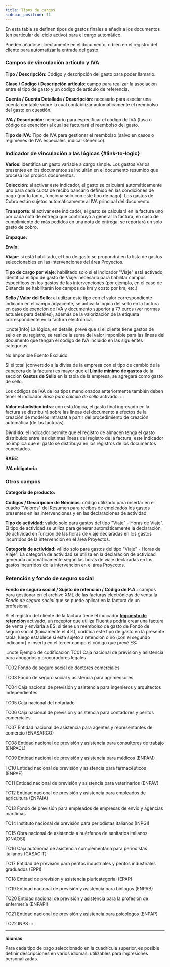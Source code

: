 ```yaml
---
title: Tipos de cargos
sidebar_position: 11
---
```


En esta tabla se definen tipos de gastos finales a añadir a los documentos (en particular del ciclo activo) para el cargo automático.

Pueden añadirse directamente en el documento, o bien en el registro del cliente para automatizar la entrada del gasto.

### Campos de vinculación artículo y IVA

**Tipo / Descripción**: Código y descripción del gasto para poder llamarlo.

**Clase / Código / Descripción artículo**: campo para realizar la asociación entre el tipo de gasto y un código de artículo de referencia.

**Cuenta / Cuenta Detallada / Descripción**: necesario para asociar una cuenta contable sobre la cual contabilizar automáticamente el reembolso del gasto en cuestión.

**IVA / Descripción**: necesario para especificar el código de IVA (tasa o código de exención) al cual se facturará el reembolso del gasto.

**Tipo de IVA**: Tipo de IVA para gestionar el reembolso (salvo en casos o regímenes de IVA especiales, indicar Genérico).

### Indicador de vinculación a las lógicas {#link-to-logic}

**Varios**: identifica un gasto variable a cargo simple. Los gastos Varios presentes en los documentos se incluirán en el documento resumido que procesa los propios documentos.

**Colección**: al activar este indicador, el gasto se calculará automáticamente uno para cada cuota de recibo bancario definido en las condiciones de pago (por lo tanto, funciona solo con este tipo de pago). Los gastos de Cobro están sujetos automáticamente al IVA principal del documento.

**Transporte**: al activar este indicador, el gasto se calculará en la factura uno por cada nota de entrega que contribuyó a generar la factura; en caso de cumplimiento de más pedidos en una nota de entrega, se reportará un solo gasto de cobro.

**Empaque:**

**Envío:**

**Viajar**: si está habilitado, el tipo de gasto se propondrá en la lista de gastos seleccionables en las intervenciones del área Proyectos.

**Tipo de cargo por viaje**: habilitado solo si el indicador "Viaje" está activado, identifica el tipo de gasto de Viaje: necesario para habilitar campos específicos en los gastos de las intervenciones (por ejemplo, en el caso de Distancia se habilitarán los campos de km y costo por km, etc.)

**Sello / Valor del Sello**: al utilizar este tipo con el valor correspondiente indicado en el campo adyacente, se activa la lógica del sello en la factura en caso de exención de IVA y documento superior a 77 euros (ver normas actuales para detalles), además de la valorización de la etiqueta correspondiente en la factura electrónica.

:::note[Info]
La lógica, en detalle, prevé que si el cliente tiene gastos de sello en su registro, se realice la suma del valor imponible para las líneas del documento que tengan el código de IVA incluido en las siguientes categorías:

No Imponible
Exento
Excluido

Si el total (convertido a la divisa de la empresa con el tipo de cambio de la cabecera de la factura) es mayor que el **Límite mínimo de gastos** de la sección **Gastos de Sello** en la tabla de la empresa, se agregará como gasto de sello.

Los códigos de IVA de los tipos mencionados anteriormente también deben tener el indicador *Base para cálculo de sello* activado.
:::

**Valor estadístico intra**: con esta lógica, el gasto final ingresado en la factura se distribuirá sobre las líneas del documento a efectos de la creación de modelos intrastat a partir del procedimiento de creación automática (de las facturas).

**Dividido**: el indicador permite que el registro de almacén tenga el gasto distribuido entre las distintas líneas del registro de la factura; este indicador no implica que el gasto se distribuya en los registros de los documentos conectados.

**RAEE:**

**IVA obligatoria**

### Otros campos

**Categoría de producto:**

**Códigos / Descripción de Nóminas**: código utilizado para insertar en el cuadro "Valores" del Resumen para recibos de empleados los gastos presentes en las intervenciones y en las declaraciones de actividad.

**Tipo de actividad**: válido solo para gastos del tipo "Viaje" - Horas de Viaje". El tipo de actividad se utiliza para generar automáticamente la declaración de actividad en función de las horas de viaje declaradas en los gastos incurridos de la intervención en el área Proyectos.

**Categoría de actividad**: válido solo para gastos del tipo "Viaje" - Horas de Viaje". La categoría de actividad se utiliza en la declaración de actividad generada automáticamente según las horas de viaje declaradas en los gastos incurridos de la intervención en el área Proyectos.

### Retención y fondo de seguro social

**Fondo de seguro social / Sujeto de retención / Código de P.A.**: campos para gestionar en el archivo XML de las facturas electrónicas de venta la *Fondo de seguro social* que se puede aplicar en la factura de un profesional.

Si el registro del cliente de la factura tiene el indicador [**Impuesto de retención**](/docs/erp-home/registers/contacts/create-new-contact/accounting-data/customer-vendors-data/fiscal-information) activado, un receptor que utiliza Fluentis podría crear una factura de venta y enviarla a ES: si tiene un reembolso de gasto de Fondo de seguro social (típicamente el 4%), codifica este tipo de gasto en la presente tabla, luego establece si está sujeto a retención o no (con el segundo indicador) e inserta en el tercer campo el código que prevé ES:

:::note Ejemplo de codificación
TC01	Caja nacional de previsión y asistencia para abogados y procuradores legales 

TC02	Fondo de seguro social de doctores comerciales

TC03	Fondo de seguro social y asistencia para agrimensores

TC04	Caja nacional de previsión y asistencia para ingenieros y arquitectos independientes

TC05	Caja nacional del notariado

TC06	Caja nacional de previsión y asistencia para contadores y peritos comerciales

TC07	Entidad nacional de asistencia para agentes y representantes de comercio (ENASARCO)

TC08	Entidad nacional de previsión y asistencia para consultores de trabajo (ENPACL)

TC09	Entidad nacional de previsión y asistencia para médicos (ENPAM)

TC10	Entidad nacional de previsión y asistencia para farmacéuticos (ENPAF)

TC11	Entidad nacional de previsión y asistencia para veterinarios (ENPAV)

TC12	Entidad nacional de previsión y asistencia para empleados de agricultura (ENPAIA)

TC13	Fondo de previsión para empleados de empresas de envío y agencias marítimas

TC14	Instituto nacional de previsión para periodistas italianos (INPGI)

TC15	Obra nacional de asistencia a huérfanos de sanitarios italianos (ONAOSI)

TC16	Caja autónoma de asistencia complementaria para periodistas italianos (CASAGIT)

TC17	Entidad de previsión para peritos industriales y peritos industriales graduados (EPPI)

TC18	Entidad de previsión y asistencia pluricategorial (EPAP)

TC19	Entidad nacional de previsión y asistencia para biólogos (ENPAB)

TC20	Entidad nacional de previsión y asistencia para la profesión de enfermería (ENPAPI)

TC21	Entidad nacional de previsión y asistencia para psicólogos (ENPAP)

TC22	INPS
:::

---

**Idiomas**

Para cada tipo de pago seleccionado en la cuadrícula superior, es posible definir descripciones en varios idiomas: utilizables para impresiones personalizadas.